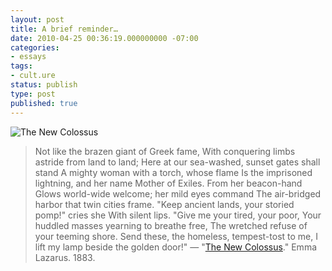 ```yaml
---
layout: post
title: A brief reminder…
date: 2010-04-25 00:36:19.000000000 -07:00
categories:
- essays
tags:
- cult.ure
status: publish
type: post
published: true
---
```

![The New Colossus](http://media.tumblr.com/tumblr_l1eo7npiin1qz9pwk.jpg)
> Not like the brazen giant of Greek fame,
With conquering limbs astride from land to land;
Here at our sea-washed, sunset gates shall stand
A mighty woman with a torch, whose flame
Is the imprisoned lightning, and her name
Mother of Exiles. From her beacon-hand
Glows world-wide welcome; her mild eyes command
The air-bridged harbor that twin cities frame.
"Keep ancient lands, your storied pomp!" cries she
With silent lips. "Give me your tired, your poor,
Your huddled masses yearning to breathe free,
The wretched refuse of your teeming shore.
Send these, the homeless, tempest-tost to me,
I lift my lamp beside the golden door!"
&mdash; "[The New Colossus](http://en.wikipedia.org/wiki/The_New_Colossus)." Emma Lazarus. 1883.
